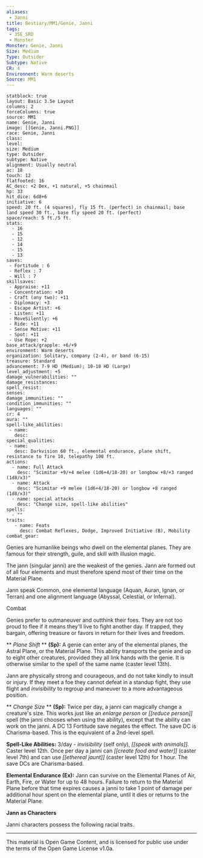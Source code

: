 ```yaml
---
aliases:
 - Janni
title: Bestiary/MM1/Genie, Janni
tags: 
 - 35E_SRD
 - Monster
Monster: Genie, Janni
Size: Medium
Type: Outsider
Subtype: Native
CR: 4
Environnent: Warm deserts
Source: MM1
---
```


```statblock
statblock: true
layout: Basic 3.5e Layout
columns: 2
forceColumns: true
source: MM1 
name: Genie, Janni
image: [[Genie, Janni.PNG]]
race: Genie, Janni
class: 
level: 
size: Medium
type: Outsider
subtype: Native
alignment: Usually neutral
ac: 18
touch: 12
flatfooted: 16
AC_desc: +2 Dex, +1 natural, +5 chainmail
hp: 33
hit_dice: 6d8+6
initiative: 6
speed: 20 ft. (4 squares), fly 15 ft. (perfect) in chainmail; base land speed 30 ft., base fly speed 20 ft. (perfect)
space/reach: 5 ft./5 ft.
stats:
  - 16
  - 15
  - 12
  - 14
  - 15
  - 13
saves:
 - Fortitude : 6
 - Reflex : 7
 - Will : 7
skillsaves:
 - Appraise: +11
 - Concentration: +10
 - Craft (any two): +11
 - Diplomacy: +3
 - Escape Artist: +6
 - Listen: +11
 - MoveSilently: +6
 - Ride: +11
 - Sense Motive: +11
 - Spot: +11
 - Use Rope: +2
base_attack/grapple: +6/+9
environment: Warm deserts
organization: Solitary, company (2-4), or band (6-15)
treasure: Standard
advancement: 7-9 HD (Medium); 10-18 HD (Large)
level_adjustment: +5
damage_vulnerabilities: ""
damage_resistances: 
spell_resist: 
senses: 
damage_immunities: ""
condition_immunities: ""
languages: ""
cr: 4
aura: ""
spell-like_abilities:
 - name: 
   desc: 
special_qualities:
 - name:
   desc: Darkvision 60 ft., elemental endurance, plane shift, resistance to fire 10, telepathy 100 ft.
actions:
  - name: Full Attack
    desc: "Scimitar +9/+4 melee (1d6+4/18-20) or longbow +8/+3 ranged (1d8/x3)"
  - name: Attack
    desc: "Scimitar +9 melee (1d6+4/18-20) or longbow +8 ranged (1d8/x3)"
  - name: special attacks
    desc: "Change size, spell-like abilities"
spells:
  - ""
traits:
   - name: Feats
     desc: Combat Reflexes, Dodge, Improved Initiative (B), Mobility
combat_gear:  
```


Genies are humanlike beings who dwell on the elemental planes. They are famous for their strength, guile, and skill with illusion magic.

The jann (singular janni) are the weakest of the genies. Jann are formed out of all four elements and must therefore spend most of their time on the Material Plane.

Jann speak Common, one elemental language (Aquan, Auran, Ignan, or Terran) and one alignment language (Abyssal, Celestial, or Infernal).

Combat

Genies prefer to outmaneuver and outthink their foes. They are not too proud to flee if it means they'll live to fight another day. If trapped, they bargain, offering treasure or favors in return for their lives and freedom.


**
*Plane Shift* 
**
**(Sp):** A genie can enter any of the elemental planes, the Astral Plane, or the Material Plane. This ability transports the genie and up to eight other creatures, provided they all link hands with the genie. It is otherwise similar to the spell of the same name (caster level 13th).

Jann are physically strong and courageous, and do not take kindly to insult or injury. If they meet a foe they cannot defeat in a standup fight, they use flight and *invisibility* to regroup and maneuver to a more advantageous position.


**
*Change Size* 
**
**(Sp):** Twice per day, a janni can magically change a creature's size. This works just like an *enlarge person* or *[[reduce person]]* spell (the janni chooses when using the ability), except that the ability can work on the janni. A DC 13 Fortitude save negates the effect. The save DC is Charisma-based. This is the equivalent of a 2nd-level spell.


**Spell-Like Abilities:** 3/day - *invisibility* (self only), *[[speak with animals]].* Caster level 12th. Once per day a janni can *[[create food and water]]* (caster level 7th) and can use *[[ethereal jaunt]]* (caster level 12th) for 1 hour. The save DCs are Charisma-based.


**Elemental Endurance (Ex):** Jann can survive on the Elemental Planes of Air, Earth, Fire, or Water for up to 48 hours. Failure to return to the Material Plane before that time expires causes a janni to take 1 point of damage per additional hour spent on the elemental plane, until it dies or returns to the Material Plane.


**Jann as Characters**


Janni characters possess the following racial traits.

---

This material is Open Game Content, and is licensed for public use under the terms of the Open Game License v1.0a.
